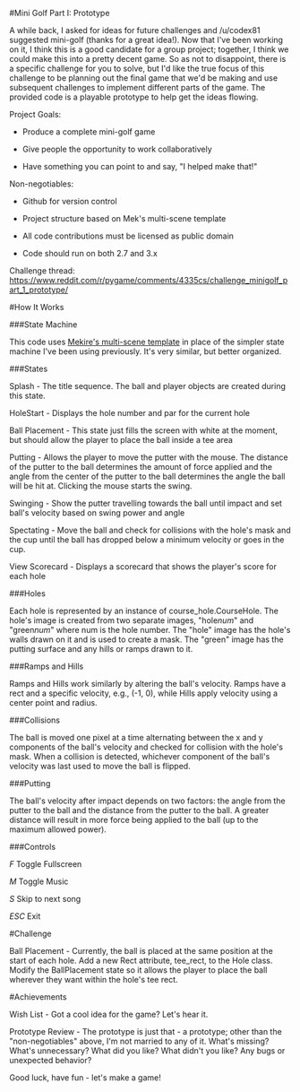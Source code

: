 #Mini Golf Part I: Prototype

A while back, I asked for ideas for future challenges and /u/codex81 suggested mini-golf (thanks for a great idea!). Now that I've been working on it, I think this
 is a good candidate for a group project; together, I think we could make this into a pretty decent game. So as not to disappoint, there is a
 specific challenge for you to solve, but I'd like the true focus of this challenge to be planning out the final game that we'd be making and use subsequent challenges to 
 implement different parts of the game. The provided code is a playable prototype to help get the ideas flowing.


Project Goals:

- Produce a complete mini-golf game 

- Give people the opportunity to work collaboratively

- Have something you can point to and say, "I helped make that!"

Non-negotiables:

- Github for version control
 
- Project structure based on Mek's multi-scene template

- All code contributions must be licensed as public domain

- Code should run on both 2.7 and 3.x

Challenge thread: https://www.reddit.com/r/pygame/comments/4335cs/challenge_minigolf_part_1_prototype/

#How It Works

###State Machine

This code uses [Mekire's multi-scene template](https://github.com/Mekire/pygame-mutiscene-template-with-movie) in place of the simpler state machine I've been using previously. It's very similar, but better organized.  

###States

Splash - The title sequence. The ball and player objects are created during this state.

HoleStart - Displays the hole number and par for the current hole

Ball Placement - This state just fills the screen with white at the moment, but should allow the player to place the ball inside a tee area

Putting - Allows the player to move the putter with the mouse. The distance of the putter to the ball determines the amount of force applied
 and the angle from the center of the putter to the ball determines the angle the ball will be hit at. Clicking the mouse starts the swing.
 
Swinging - Show the putter travelling towards the ball until impact and set ball's velocity based on swing power and angle

Spectating - Move the ball and check for collisions with the hole's mask and the cup until the ball has dropped below a minimum velocity or goes in the cup.

View Scorecard - Displays a scorecard that shows the player's score for each hole 

###Holes

Each hole is represented by an instance of course_hole.CourseHole. The hole's image is created from two
 separate images, "hole*num*" and "green*num*" where num is the hole number. The "hole" image has the hole's walls drawn on it and is used to create a mask. The
 "green" image has the putting surface and any hills or ramps drawn to it.

###Ramps and Hills

Ramps and Hills work similarly by altering the ball's velocity. Ramps have a rect and a specific velocity, e.g., (-1, 0), while Hills apply velocity using a center point and radius.

###Collisions

The ball is moved one pixel at a time alternating between the x and y components of the ball's velocity and checked for collision with the hole's mask. When a collision is detected, whichever component
 of the ball's velocity was last used to move the ball is flipped.

###Putting

The ball's velocity after impact depends on two factors: the angle from the putter to the ball and the distance from the putter to the ball. A greater distance
 will result in more force being applied to the ball (up to the maximum allowed power).

###Controls

*F* Toggle Fullscreen

*M* Toggle Music

*S* Skip to next song

*ESC* Exit

#Challenge

Ball Placement - Currently, the ball is placed at the same position at the start of each hole. Add a new Rect attribute, tee_rect, to the Hole class. Modify the BallPlacement
 state so it allows the player to place the ball wherever they want within the hole's tee rect.

#Achievements

Wish List - Got a cool idea for the game? Let's hear it.

Prototype Review - The prototype is just that - a prototype; other than the "non-negotiables"  above, I'm not married to any of it.  What's missing? What's unnecessary? What did you like? What didn't you like?
 Any bugs or unexpected behavior?  


Good luck, have fun - let's make a game!